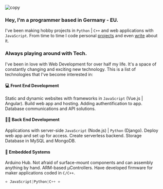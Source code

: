 ![copy](https://i.imgur.com/ojFoNeE.jpg)
### Hey, I'm a programmer based in Germany - EU. 
I've been making hobby projects in `Python` | `C++` and web applications with `JavaScript`. From time to time I code personal [projects](/projects) and even [write](/posts) about it.

### Always playing around with Tech.
I've been in love with Web Development for over half my life. It's a space of constantly changing and exciting new technology. This is a list of technologies that I've become interested in:

#### 💻 Front End Development

Static and dynamic websites with frameworks in `JavaScript` (Vue.js | Angular). Build web app and hosting. Adding authentification to app. Database communications and API solutions.
#### 👨‍💻 Back End Development
Applications with server-side `JavaScript` (Node.js) | `Python` (Django). Deploy web app and set up for access. Create serverless backend. Storage Database in MySQL and MongoDB.

#### 🤖 Embedded Systems
Arduino Hub. Not afraid of surface-mount components and can assembly anything by hand. ARM-based µControllers. Have developed firmware for maker applications coded in `C/C++`.



```javascript
⭐️ JavaScript|Python|C++ ⭐️
```



